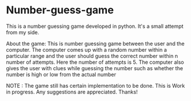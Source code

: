 # Number-guess-game

This is a number guessing game developed in python. It's a small attempt from my side.

About the game:
This is number guessing game between the user and the computer.
The computer comes up with a random number within a particular range and the user should guess the correct number within n number of attempts.
Here the number of attempts is 5. The computer also gives the user with clues while guessing the number such as whether the number is high or low from the actual number

NOTE : The game still has certain implementation to be done. This is Work in progress.
Any suggestions are appreciated. Thanks!
